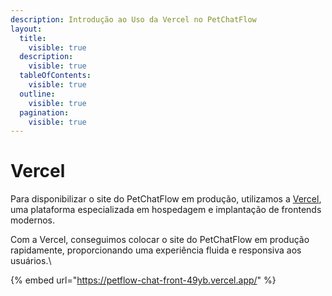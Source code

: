 ```yaml
---
description: Introdução ao Uso da Vercel no PetChatFlow
layout:
  title:
    visible: true
  description:
    visible: true
  tableOfContents:
    visible: true
  outline:
    visible: true
  pagination:
    visible: true
---
```


# Vercel

Para disponibilizar o site do PetChatFlow em produção, utilizamos a [Vercel](https://vercel.com/), uma plataforma especializada em hospedagem e implantação de frontends modernos.

Com a Vercel, conseguimos colocar o site do PetChatFlow em produção rapidamente, proporcionando uma experiência fluida e responsiva aos usuários.\


{% embed url="https://petflow-chat-front-49yb.vercel.app/" %}

<figure><img src="https://lh7-rt.googleusercontent.com/slidesz/AGV_vUcaVXvQapKiMCoHXwsMDZj1nmbWFDwKbrkXXtsbBa0Oqm7JLCuqMV2_0cxillf_laWovmKIyFeQNHK4eauUUV5h3xt1PcXptek60X7Qq7Pa-Mp6KyEuqVW-xSHm9O9_uvdE_ws70vIQJEantlaCHsgT3K0Yv79V=s2048?key=T-aItCWDvdfDTD70vb_Pn3ym" alt=""><figcaption></figcaption></figure>
